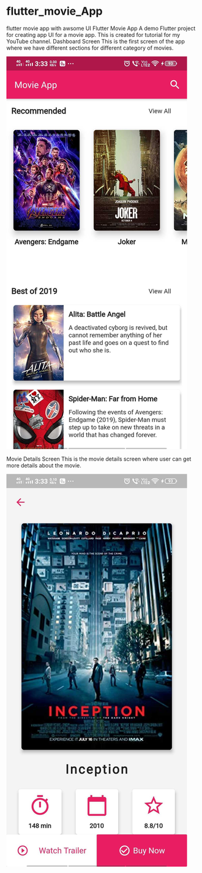 # flutter_movie_App
flutter movie app with awsome UI
Flutter Movie App
A demo Flutter project for creating app UI for a movie app. This is created for tutorial for my YouTube channel.
Dashboard Screen
This is the first screen of the app where we have different sections for different category of movies.

![alt text](https://github.com/anishgadr/flutter_movie_App/blob/master/dashboard-screen.jpg?raw=true)

Movie Details Screen
This is the movie details screen where user can get more details about the movie.

![alt text](https://github.com/anishgadr/flutter_movie_App/blob/master/movie-details-screen.jpg?raw=true)
